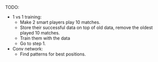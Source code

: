 TODO:
  - 1 vs 1 training:
      - Make 2 smart players play 10 matches.
      - Store their successful data on top of old data, remove the oldest played 10 matches.
      - Train them with the data
      - Go to step 1.
  - Conv network:
      - Find patterns for best positions.